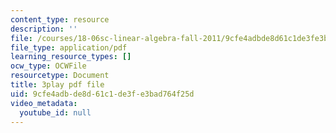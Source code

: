 ```yaml
---
content_type: resource
description: ''
file: /courses/18-06sc-linear-algebra-fall-2011/9cfe4adbde8d61c1de3fe3bad764f25d_h9aDgvW59TU.pdf
file_type: application/pdf
learning_resource_types: []
ocw_type: OCWFile
resourcetype: Document
title: 3play pdf file
uid: 9cfe4adb-de8d-61c1-de3f-e3bad764f25d
video_metadata:
  youtube_id: null
---
```

